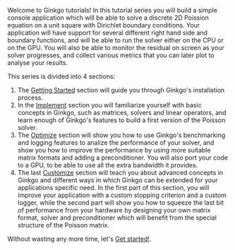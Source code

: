 Welcome to Ginkgo tutorials! In this tutorial series you will build a simple console application which will be able to solve a discrete 2D Poission equation on a unit square with Dirichlet boundary conditions. Your application will have support for several different right hand side and boundary functions, and will be able to run the solver either on the CPU or on the GPU. You will also be able to monitor the residual on screen as your solver progresses, and collect various metrics that you can later plot to analyse your results.

This series is divided into 4 sections:
1.  The [Getting Started]() section will guide you through Ginkgo's installation process.
2.  In the [Implement]() section you will familiarize yourself with basic concepts in Ginkgo, such as matrices, solvers and linear operators, and learn enough of Ginkgo's features to build a first version of the Poisson solver.
3.  The [Optimize]() section will show you how to use Ginkgo's benchmarking and logging features to analize the performance of your solver, and show you how to improve the performance by using more suitable matrix formats and adding a preconditioner. You will also port your code to a GPU, to be able to use all the extra bandwidth it provides.
4.  The last [Customize]() section will teach you about advanced concepts in Ginkgo and different ways in which Ginkgo can be extended for your applications specific need. In the first part of this section, you will improve your application with a custom stopping criterion and a custom logger, while the second part will show you how to squeeze the last bit of performance from your hardware by designing your own matrix format, solver and preconditioner which will benefit from the special structure of the Poisson matrix.

Without wasting any more time, let's [Get started!]().